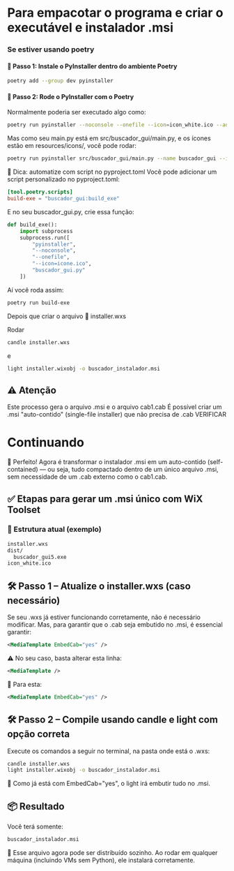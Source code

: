 # Para empacotar o programa e criar o executável e instalador .msi

### Se estiver usando poetry
#### 📌 Passo 1: Instale o PyInstaller dentro do ambiente Poetry
```bash
poetry add --group dev pyinstaller
```
#### 📌 Passo 2: Rode o PyInstaller com o Poetry
Normalmente poderia ser executado algo como:
```bash
poetry run pyinstaller --noconsole --onefile --icon=icon_white.ico --add-data "icon_white.ico;." buscador_gui.py

```
Mas como seu main.py está em src/buscador_gui/main.py, e os ícones estão em resources/icons/, você pode rodar:
```bash
poetry run pyinstaller src/buscador_gui/main.py --name buscador_gui --icon=resources/icons/icone.ico --noconfirm --onefile --noconsole --add-data "resources/icons;resources/icons" --paths=src
```

🧠 Dica: automatize com script no pyproject.toml
Você pode adicionar um script personalizado no pyproject.toml:
```toml
[tool.poetry.scripts]
build-exe = "buscador_gui:build_exe"
```
E no seu buscador_gui.py, crie essa função:
```python
def build_exe():
    import subprocess
    subprocess.run([
        "pyinstaller",
        "--noconsole",
        "--onefile",
        "--icon=icone.ico",
        "buscador_gui.py"
    ])
```
Aí você roda assim:
```bash
poetry run build-exe
```

Depois que criar o arquivo 📄 installer.wxs

Rodar
```bash
candle installer.wxs
```
e
```bash
light installer.wixobj -o buscador_instalador.msi
```
## ⚠️ Atenção
Este processo gera o arquivo .msi e o arquivo cab1.cab
É possível criar um .msi "auto-contido" (single-file installer) que não precisa de .cab
VERIFICAR

# Continuando

🎯 Perfeito! Agora é transformar o instalador .msi em um auto-contido (self-contained) — ou seja, tudo compactado dentro de um único arquivo .msi, sem necessidade de um .cab externo como o cab1.cab.

## ✅ Etapas para gerar um .msi único com WiX Toolset

### 📁 Estrutura atual (exemplo)
```txt
installer.wxs
dist/
  buscador_gui5.exe
icon_white.ico
```
## 🛠️ Passo 1 – Atualize o installer.wxs (caso necessário)
Se seu .wxs já estiver funcionando corretamente, não é necessário modificar.
Mas, para garantir que o .cab seja embutido no .msi, é essencial garantir:
```xml
<MediaTemplate EmbedCab="yes" />
```
⚠️ No seu caso, basta alterar esta linha:
```xml
<MediaTemplate />
```
🔁 Para esta:
```xml
<MediaTemplate EmbedCab="yes" />
```
## 🛠️ Passo 2 – Compile usando candle e light com opção correta
Execute os comandos a seguir no terminal, na pasta onde está o .wxs:
```bash
candle installer.wxs
light installer.wixobj -o buscador_instalador.msi
```
🔹 Como já está com EmbedCab="yes", o light irá embutir tudo no .msi.

## 📦 Resultado
Você terá somente:
```txt
buscador_instalador.msi
```
📌 Esse arquivo agora pode ser distribuído sozinho. Ao rodar em qualquer máquina (incluindo VMs sem Python), ele instalará corretamente.
